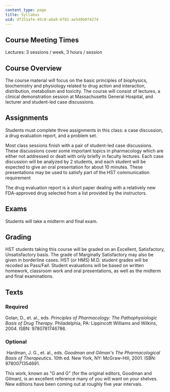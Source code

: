 ```yaml
---
content_type: page
title: Syllabus
uid: df251afe-45c8-a6a9-6f82-ae540b0f4274
---
```


Course Meeting Times
--------------------

Lectures: 3 sessions / week, 3 hours / session

Course Overview
---------------

The course material will focus on the basic principles of biophysics, biochemistry and physiology related to drug action and interaction, distribution, metabolism and toxicity. The course will consist of lectures, a clinical demonstration session at Massachusetts General Hospital, and lecturer and student-led case discussions.

Assignments
-----------

Students must complete three assignments in this class: a case discussion, a drug evaluation report, and a problem set.

Most class sessions finish with a pair of student-led case discussions. These discussions cover some important topics in pharmacology which are either not addressed or dealt with only briefly in faculty lectures. Each case discussion will be analyzed by 2 students, and each student will be expected to give an oral presentation for about 10 minutes. These presentations may be used to satisfy part of the HST communication requirement

The drug evaluation report is a short paper dealing with a relatively new FDA-approved drug selected from a list provided by the instructors.

Exams
-----

Students will take a midterm and final exam.

Grading
-------

HST students taking this course will be graded on an Excellent, Satisfactory, Unsatisfactory basis. The grade of Marginally Satisfactory may also be given in borderline cases. HST (or HMS) M.D. student grades will be recoded as Pass/Fail. Student evaluations will be based on written homework, classroom work and oral presentations, as well as the midterm and final examinations.

Texts
-----

### Required

Golan, D., et. al., eds. _Principles of Pharmacology: The Pathophysiologic Basis of Drug Therapy_. Philadelphia, PA: Lippincott Williams and Wilkins, 2004. ISBN: 9780781746786.

### Optional

 Hardman, J. G., et. al., eds. _Goodman and Gilman's The Pharmacological Basis of Therapeutics_. 10th ed. New York, NY: McGraw-Hill, 2001. ISBN: 9780071354691.

This work, known as "G and G" (for the original editors, Goodman and Gilman), is an excellent reference many of you will want on your shelves. New editions have been coming out at roughly five year intervals.